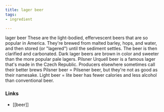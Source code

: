 ```yaml
---
title: lager beer
tags:
- ingredient

---
```

lager beer These are the light-bodied, effervescent beers that are so popular in America. They're brewed from malted barley, hops, and water, and then stored (or "lagered") until the sediment settles. The beer is then clarified and carbonated. Dark lager beers are brown in color and sweeter than the more popular pale lagers. Pilsner Urquell beer is a famous lager that's made in the Czech Republic. Producers elsewhere sometimes call their better brews Pilsner beer = Pilsener beer, but they're not as good as their namesake. Light beer = lite beer has fewer calories and less alcohol than conventional beer.

### Links

* [[beer]]
